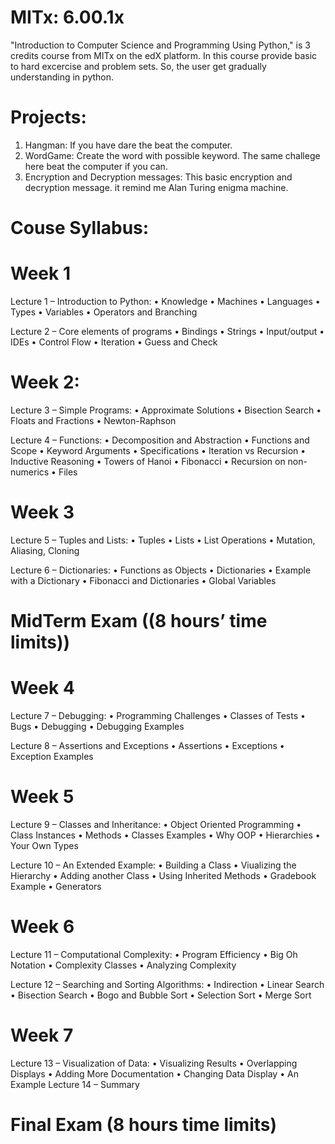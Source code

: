 # MITx: 6.00.1x
"Introduction to Computer Science and Programming Using Python," is 3 credits course from MITx on the edX platform. In this course provide basic to hard excercise and problem sets. So, the user get gradually understanding in python. 

# Projects:
1. Hangman: If you have dare the beat the computer.
2. WordGame: Create the word with possible keyword. The same challege here beat the computer if you can.
3. Encryption and Decryption messages: This basic encryption and decryption message. it remind me Alan Turing enigma machine. 

# Couse Syllabus:
# Week 1
Lecture 1 – Introduction to Python:
•	Knowledge
•	Machines
•	Languages
•	Types
•	Variables
•	Operators and Branching

Lecture 2 – Core elements of programs
•	Bindings
•	Strings
•	Input/output
•	IDEs
•	Control Flow
•	Iteration
•	Guess and Check

# Week 2: 
Lecture 3 – Simple Programs:
•	Approximate Solutions
•	Bisection Search
•	Floats and Fractions
•	Newton-Raphson

Lecture 4 – Functions:
•	Decomposition and Abstraction
•	Functions and Scope
•	Keyword Arguments
•	Specifications
•	Iteration vs Recursion
•	Inductive Reasoning
•	Towers of Hanoi
•	Fibonacci
•	Recursion on non-numerics
•	Files

# Week 3
Lecture 5 – Tuples and Lists:
•	Tuples
•	Lists
•	List Operations
•	Mutation, Aliasing, Cloning

Lecture 6 – Dictionaries:
•	Functions as Objects
•	Dictionaries
•	Example with a Dictionary
•	Fibonacci and Dictionaries
•	Global Variables

# MidTerm Exam ((8 hours’ time limits))

# Week 4
Lecture 7 – Debugging:
•	Programming Challenges
•	Classes of Tests
•	Bugs
•	Debugging
•	Debugging Examples

Lecture 8 – Assertions and Exceptions
•	Assertions
•	Exceptions
•	Exception Examples

# Week 5
Lecture 9 – Classes and Inheritance:
•	Object Oriented Programming
•	Class Instances
•	Methods
•	Classes Examples
•	Why OOP
•	Hierarchies
•	Your Own Types

Lecture 10 – An Extended Example:
•	Building a Class
•	Viualizing the Hierarchy
•	Adding another Class
•	Using Inherited Methods
•	Gradebook Example
•	Generators

# Week 6
Lecture 11 – Computational Complexity:
•	Program Efficiency
•	Big Oh Notation
•	Complexity Classes
•	Analyzing Complexity

Lecture 12 – Searching and Sorting Algorithms:
•	Indirection
•	Linear Search
•	Bisection Search
•	Bogo and Bubble Sort
•	Selection Sort
•	Merge Sort

# Week 7
Lecture 13 – Visualization of Data:
•	Visualizing Results
•	Overlapping Displays
•	Adding More Documentation
•	Changing Data Display
•	An Example
Lecture 14 – Summary


# Final Exam (8 hours time limits)
